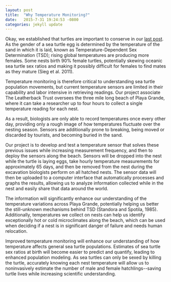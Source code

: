 ```yaml
---
layout: post
title:  "Why Temperature Monitoring?"
date:   2015-7-31 19:24:53 -0800
categories: jekyll update
---
```

Okay, we established that turtles are important to conserve in our [last post](/jekyll/update/2015/06/24/Project-Update-0.html). As the gender of a sea turtle egg is determined by the temperature of the sand in which it is laid, known as Temperature-Dependent Sex Determination (TSD); rising global temperatures are producing more females. Some nests birth 90% female turtles, potentially skewing oceanic sea turtle sex ratios and making it possibly difficult for females to find mates as they mature (Sieg et al. 2011). 

Temperature monitoring is therefore critical to understanding sea turtle population movements, but current temperature sensors are limited in their capability and labor intensive in retrieving readings. Our project associate The Leatherback Trust oversees the three mile long beach of Playa Grande, where it can take a researcher up to four hours to collect a single temperature reading for each nest. 

As a result, biologists are only able to record temperatures once every other day, providing only a rough image of how temperatures fluctuate over the nesting season. Sensors are additionally prone to breaking, being moved or discarded by tourists, and becoming buried in the sand. 

Our project is to develop and test a temperature sensor that solves these previous issues while increasing measurement frequency, and then to deploy the sensors along the beach. Sensors will be dropped into the nest while the turtle is laying eggs, take hourly temperature measurements for approximately 65 days, and then be removed from the nest during the excavation biologists perform on all hatched nests. The sensor data will then be uploaded to a computer interface that automatically processes and graphs the results, allowing us to analyze information collected while in the nest and easily share that data around the world. 

The information will significantly enhance our understanding of the temperature variations across Playa Grande, potentially helping us better the still-unknown mechanisms behind TSD (Standora and Spotila, 1985). Additionally, temperatures we collect on nests can help us identify exceptionally hot or cold microclimates along the beach, which can be used when deciding if a nest is in significant danger of failure and needs human relocation. 

Improved temperature monitoring will enhance our understanding of how temperature affects general sea turtle populations. Estimates of sea turtle sex ratios at birth will become easier to predict and quantify, leading to enhanced population modeling. As sea turtles can only be sexed by killing the turtle, accurately knowing each nest temperature will allow us to noninvasively estimate the number of male and female hatchlings--saving turtle lives while increasing scientific understanding.